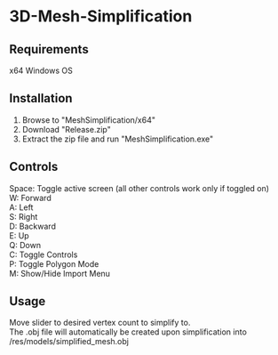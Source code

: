 # 3D-Mesh-Simplification

## Requirements

x64 Windows OS

## Installation

1) Browse to "MeshSimplification/x64"
2) Download "Release.zip"
3) Extract the zip file and run "MeshSimplification.exe"

## Controls

Space: Toggle active screen (all other controls work only if toggled on) <br/>
W: Forward <br/>
A: Left <br/>
S: Right <br/>
D: Backward <br/>
E: Up <br/>
Q: Down <br/>
C: Toggle Controls <br/>
P: Toggle Polygon Mode <br/>
M: Show/Hide Import Menu <br/>

## Usage
Move slider to desired vertex count to simplify to. <br/>
The .obj file will automatically be created upon simplification into /res/models/simplified_mesh.obj
